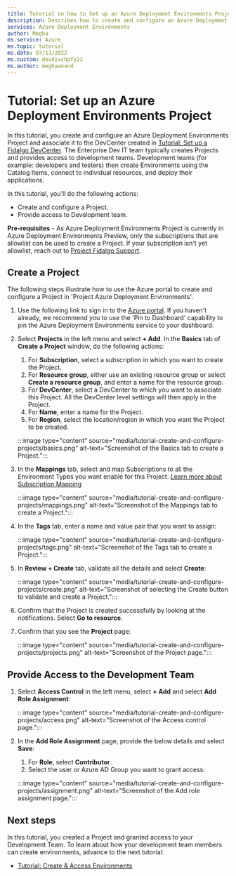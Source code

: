 ```yaml
---
title: Tutorial on how to Set up an Azure Deployment Environments Project | Microsoft Docs
description: Describes how to create and configure an Azure Deployment Environments Project and associate it to the DevCenter created in.
services: Azure Deployment Environments
author: Megha
ms.service: Azure
ms.topic: tutorial
ms.date: 07/13/2022
ms.custom: devdivchpfy22
ms.author: meghaanand
---
```


# Tutorial: Set up an Azure Deployment Environments Project

In this tutorial, you create and configure an Azure Deployment Environments Project and associate it to the DevCenter created in [Tutorial: Set up a Fidalgo DevCenter](https://github.com/Azure/Project-Fidalgo-PrivatePreview/blob/main/Documentation/tutorial-create-and-configure-devcenter.md). The Enterprise Dev IT team typically creates Projects and provides access to development teams. Development teams (for example: developers and testers) then create Environments using the Catalog Items, connect to individual resources, and deploy their applications.

In this tutorial, you'll do the following actions:

* Create and configure a Project.
* Provide access to Development team.

**Pre-requisites** - As Azure Deployment Environments Project is currently in Azure Deployment Environments Preview, only the subscriptions that are allowlist can be used to create a Project. If your subscription isn't yet allowlist, reach out to [Project Fidalgo Support](mailto:fidalgosupport@microsoft.com).

## Create a Project

The following steps illustrate how to use the Azure portal to create and configure a Project in 'Project Azure Deployment Environments'.

1. Use the following link to sign in to the [Azure portal](https://portal.azure.com/#blade/Microsoft_Azure_Fidalgo/FidalgoMenuBlade/devcenters). If you haven't already, we recommend you to use the 'Pin to Dashboard' capability to pin the Azure Deployment Environments service to your dashboard.

2. Select **Projects** in the left menu and select **+ Add**. In the **Basics** tab of **Create a Project** window, do the following actions:
    1. For **Subscription**, select a subscription in which you want to create the Project.
    2. For **Resource group**, either use an existing resource group or select **Create a resource group**, and enter a name for the resource group.
    3. For **DevCenter**, select a DevCenter to which you want to associate this Project. All the DevCenter level settings will then apply in the Project.
    4. For **Name**, enter a name for the Project.
    5. For **Region**, select the location/region in which you want the Project to be created.

    :::image type="content" source="media/tutorial-create-and-configure-projects/basics.png" alt-text="Screenshot of the Basics tab to create a Project.":::


3. In the **Mappings** tab, select and map Subscriptions to all the Environment Types you want enable for this Project. [Learn more about Subscription Mapping](https://github.com/Azure/Project-Fidalgo-PrivatePreview/blob/main/Documentation/configure-mappings.md)

    :::image type="content" source="media/tutorial-create-and-configure-projects/mappings.png" alt-text="Screenshot of the Mappings tab to create a Project.":::


4. In the **Tags** tab, enter a name and value pair that you want to assign:

    :::image type="content" source="media/tutorial-create-and-configure-projects/tags.png" alt-text="Screenshot of the Tags tab to create a Project.":::


5. In **Review + Create** tab, validate all the details and select **Create**:

    :::image type="content" source="media/tutorial-create-and-configure-projects/create.png" alt-text="Screenshot of selecting the Create button to validate and create a Project.":::


5. Confirm that the Project is created successfully by looking at the notifications. Select **Go to resource**.

6. Confirm that you see the **Project** page:

    :::image type="content" source="media/tutorial-create-and-configure-projects/projects.png" alt-text="Screenshot of the Project page.":::

## Provide Access to the Development Team

1. Select **Access Control** in the left menu, select **+ Add** and select **Add Role Assignment**:

    :::image type="content" source="media/tutorial-create-and-configure-projects/access.png" alt-text="Screenshot of the Access control page.":::

2. In the **Add Role Assignment** page, provide the below details and select **Save**:
    1. For **Role**, select **Contributor**.
    2. Select the user or Azure AD Group you want to grant access:

    :::image type="content" source="media/tutorial-create-and-configure-projects/assignment.png" alt-text="Screenshot of the Add role assignment page.":::

## Next steps

In this tutorial, you created a Project and granted access to your Development Team. To learn about how your development team members can create environments, advance to the next tutorial:

* [Tutorial: Create & Access Environments](https://github.com/Azure/Project-Fidalgo-PrivatePreview/blob/main/Documentation/tutorial-create-environments.md)